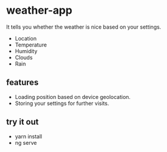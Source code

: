 # weather-app
It tells you whether the weather is nice based on your settings.
* Location
* Temperature
* Humidity
* Clouds
* Rain
## features
* Loading position based on device geolocation.
* Storing your settings for further visits.
## try it out
* yarn install
* ng serve
